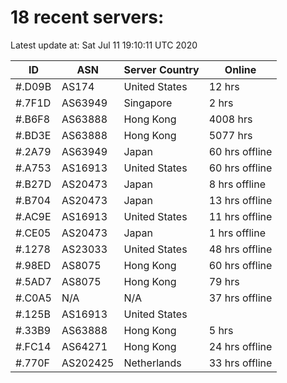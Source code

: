 # 18 recent servers:

Latest update at: Sat Jul 11 19:10:11 UTC 2020

| ID | ASN | Server Country | Online |
| -- | --- | -------------- | ------ |
| #.D09B | AS174 | United States | 12 hrs |
| #.7F1D | AS63949 | Singapore | 2 hrs |
| #.B6F8 | AS63888 | Hong Kong | 4008 hrs |
| #.BD3E | AS63888 | Hong Kong | 5077 hrs |
| #.2A79 | AS63949 | Japan | 60 hrs offline |
| #.A753 | AS16913 | United States | 60 hrs offline |
| #.B27D | AS20473 | Japan | 8 hrs offline |
| #.B704 | AS20473 | Japan | 13 hrs offline |
| #.AC9E | AS16913 | United States | 11 hrs offline |
| #.CE05 | AS20473 | Japan | 1 hrs offline |
| #.1278 | AS23033 | United States | 48 hrs offline |
| #.98ED | AS8075 | Hong Kong | 60 hrs offline |
| #.5AD7 | AS8075 | Hong Kong | 79 hrs |
| #.C0A5 | N/A | N/A | 37 hrs offline |
| #.125B | AS16913 | United States | |
| #.33B9 | AS63888 | Hong Kong | 5 hrs |
| #.FC14 | AS64271 | Hong Kong | 24 hrs offline |
| #.770F | AS202425 | Netherlands | 33 hrs offline |

